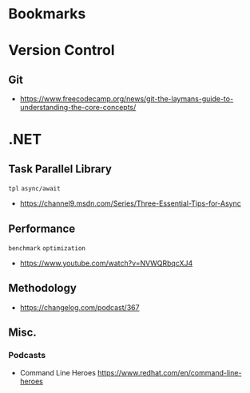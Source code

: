 # Bookmarks

# Version Control

## Git

- https://www.freecodecamp.org/news/git-the-laymans-guide-to-understanding-the-core-concepts/

# .NET

## Task Parallel Library

`tpl` `async/await`

- https://channel9.msdn.com/Series/Three-Essential-Tips-for-Async

## Performance

`benchmark` `optimization`

- https://www.youtube.com/watch?v=NVWQRbqcXJ4

## Methodology

- https://changelog.com/podcast/367

## Misc.

### Podcasts

- Command Line Heroes https://www.redhat.com/en/command-line-heroes
